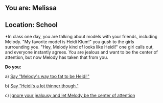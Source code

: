 
## You are: Melissa
## Location: School

*In class one day, you are talking about models with your friends, including Melody. "My favorite
model is Heidi Klum!" you gush to the girls surrounding you. "Hey, Melody kind of looks like
Heidi!" one girl calls out, and everyone instantly agrees. You are jealous and want to be the
center of attention, but now Melody has taken that from you.

**Do you:**

a) [Say "Melody's way too fat to be Heidi!"](/node/fat_1)

b) [Say "Heidi's a lot thinner though."](/node/fat_2)

c) [Ignore your jealousy and let Melody be the center of attention](/node/fat_3)